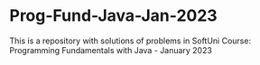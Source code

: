 # Prog-Fund-Java-Jan-2023
 This is a repository with solutions of problems in SoftUni Course: Programming Fundamentals with Java - January 2023
